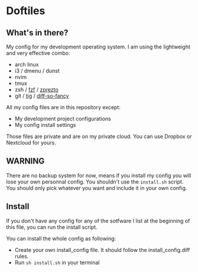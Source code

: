 #  Doftiles

## What's in there?

My config for my development operating system.
I am using the lightweight and very effective combo:

* arch linux
* i3 / dmenu / dunst
* nvim
* tmux
* zsh / [fzf](https://github.com/junegunn/fzf) / [zprezto](https://github.com/sorin-ionescu/prezto)
* git / [tig](https://github.com/jonas/tig) / [diff-so-fancy](https://github.com/so-fancy/diff-so-fancy)

All my config files are in this repository except:
* My development project configurations
* My config install settings

Those files are private and are on my private cloud. You can use Dropbox or Nextcloud for yours.

## WARNING

There are no backup system for now, means if you install my config you will lose your own personnal config.
You shouldn't use the `install.sh` script. You should only pick whatever you want and include it in your own config.


## Install

If you don't have any config for any of the sotfware I list at the beginning of this file, you can run the install script.

You can install the whole config as following:
* Create your own install_config file. It should follow the install_config.diff rules.
* Run `sh install.sh` in your terminal

